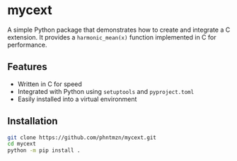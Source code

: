 # mycext

A simple Python package that demonstrates how to create and integrate a C extension. It provides a `harmonic_mean(x)` function implemented in C for performance.

## Features

- Written in C for speed
- Integrated with Python using `setuptools` and `pyproject.toml`
- Easily installed into a virtual environment

## Installation

```bash
git clone https://github.com/phntmzn/mycext.git
cd mycext
python -m pip install .
